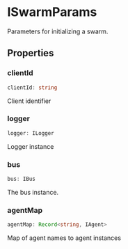 # ISwarmParams

Parameters for initializing a swarm.

## Properties

### clientId

```ts
clientId: string
```

Client identifier

### logger

```ts
logger: ILogger
```

Logger instance

### bus

```ts
bus: IBus
```

The bus instance.

### agentMap

```ts
agentMap: Record<string, IAgent>
```

Map of agent names to agent instances
